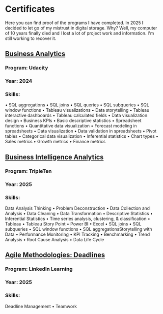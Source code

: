 # Certificates
Here you can find proof of the programs I have completed. In 2025 I decided to let go of my mistrust in digital storage. Why? Well, my computer of 10 years finally died and I lost a lot of project work and information. I'm still working to recover it. 

## [Business Analytics](https://github.com/nbrown5071/Certificates/blob/main/Udacity%20Business%20Analytics.pdf)
### Program: Udacity 
### Year: 2024
### Skills: 
• SQL aggregations • SQL joins • SQL queries • SQL subqueries • SQL window functions • Tableau visualizations • Data storytelling • Tableau interactive dashboards • Tableau calculated fields • Data visualization design • Business KPIs • Basic descriptive statistics • Spreadsheet functions • Quantitative data visualization • Forecast modeling in spreadsheets • Data visualization  • Data validation in spreadsheets • Pivot tables • Categorical data visualization • Inferential statistics • Chart types • Sales metrics • Growth metrics • Finance metrics

## [Business Intelligence Analytics](https://github.com/nbrown5071/Certificates/blob/main/TripleTen%20BIA.pdf)
### Program: TripleTen 
### Year: 2025
### Skills: 
Data Analysis Thinking • Problem Deconstruction • Data Collection and Analysis • Data Cleaning • Data Transformation • Descriptive Statistics • Inferential Statistics • Time series analysis, clustering, & classification • Tableau • Tableau Story Point • Power BI • Excel • SQL joins • SQL subqueries • SQL window functions • SQL aggregationsStorytelling with Data • Performance Monitoring • KPI Tracking  • Benchmarking • Trend Analysis • Root Cause Analysis • Data Life Cycle

## [Agile Methodologies: Deadlines](https://github.com/nbrown5071/Certificates/blob/main/CertificateOfCompletion_How%20to%20Get%20Things%20Done%20Ahead%20of%20Deadlines.pdf)
### Program: LinkedIn Learning 
### Year: 2025
### Skills:
Deadline Management • Teamwork 
